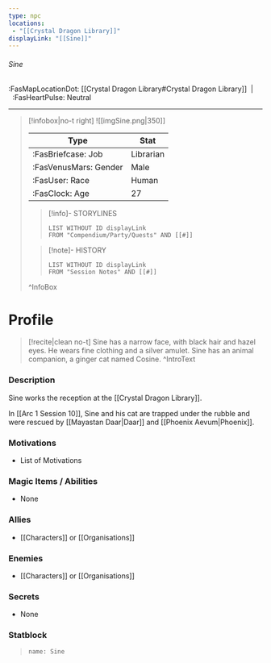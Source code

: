 ```yaml
---
type: npc
locations:
 - "[[Crystal Dragon Library]]"
displayLink: "[[Sine]]"
---
```

###### Sine
<span class="sub2">:FasMapLocationDot: [[Crystal Dragon Library#Crystal Dragon Library]]&nbsp;&nbsp;|&nbsp;&nbsp;:FasHeartPulse: Neutral </span>
___

> [!infobox|no-t right]
> ![[imgSine.png|350]]
>
> | Type | Stat |
> | ---- | ---- |
> | :FasBriefcase: Job |  Librarian |
> | :FasVenusMars: Gender | Male |
> | :FasUser: Race | Human |
> | :FasClock: Age | 27 |
>
>> [!info]- STORYLINES
>>```dataview
>>LIST WITHOUT ID displayLink
>>FROM "Compendium/Party/Quests" AND [[#]]
>
>>[!note]- HISTORY
>>```dataview
>>LIST WITHOUT ID displayLink
>>FROM "Session Notes" AND [[#]]
>
>^InfoBox

# Profile
> [!recite|clean no-t]
>	Sine has a narrow face, with black hair and hazel eyes. He wears fine clothing and a silver amulet. Sine has an animal companion, a ginger cat named Cosine.
>^IntroText

### Description
Sine works the reception at the [[Crystal Dragon Library]].

In [[Arc 1 Session 10]], Sine and his cat are trapped under the rubble and were rescued by [[Mayastan Daar|Daar]] and [[Phoenix Aevum|Phoenix]].

### Motivations
- List of Motivations

### Magic Items / Abilities
- None

### Allies
- [[Characters]] or [[Organisations]]

### Enemies
- [[Characters]] or [[Organisations]]

### Secrets
- None

### Statblock
> ```statblock
> name: Sine
